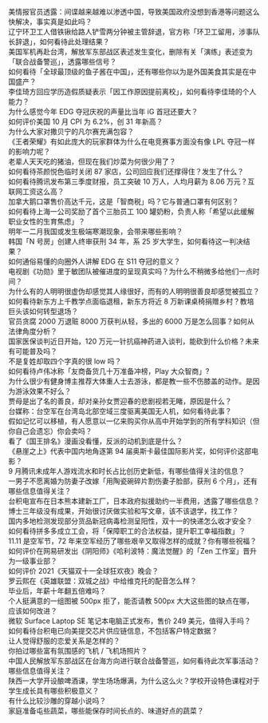 美情报官员透露：间谍越来越难以渗透中国，导致美国政府没想到香港等问题这么快解决，事实真是如此吗？  
辽宁环卫工人借铁锹给路人铲雪两分钟被主管辞退，官方称「环卫工留用，涉事队长辞退」，如何看待此处理结果？  
美国军机再赴台湾，解放军东部战区表述发生变化，删除有关「演练」表述变为「联合战备警巡」，透露哪些信号？  
如何看待「全球最顶级的鱼子酱在中国」，还有哪些你以为是外国美食其实是在中国盛产？  
李佳琦方回应学历造假质疑表示「因工作原因提前离校」，如何看待李佳琦的个人能力？  
为什么感觉今年 EDG 夺冠庆祝的声量比当年 iG 首冠还要大？  
如何评价美国 10 月 CPI 为 6.2%，创 31 年新高？  
为什么大家对撒贝宁的凡尔赛充满包容？  
《王者荣耀》有如此庞大的玩家群体为什么在电竞赛事方面没有像 LPL 夺冠一样的影响力呢？  
老辈人天天吃的猪油，但现在我们炒菜为何很少用了？  
如何看待茶颜悦色临时关闭 87 家店，公司回应我们还撑得住？发生了什么？  
如何看待腾讯发布第三季度财报，员工突破 10 万人，人均月薪为 8.06 万元？互联网工资这么高？  
加拿大鹅口罩售价高达千元，这是「智商税」吗？它与普通口罩有何区别？  
如何看待上海一公司奖励了首个三胎员工 100 罐奶粉，负责人称「希望以此缓解职业女性的生育焦虑」？  
明年一二月我国或发生极端寒潮现象，会带来哪些影响？  
韩国「N 号房」创建人终审获刑 34 年，系 25 岁大学生，如何看待这一判决结果？  
如何通俗易懂的向圈外人讲解 EDG 在 S11 夺冠的意义？  
电视剧《功勋》里于敏团队被催进度的呈现真实吗？为什么不稍微多给他们一点时间？  
为什么有的人明明很虚伪却感觉其人缘很好，而有的人明明很善良却感觉被孤立？  
如何看待新东方上千教学点面临退租，新东方将近 8 万新课桌椅捐赠乡村？教培巨头该如何转型退场？  
官员贪腐 2000 万退赃 8000 万获判从轻，多出的 6000 万是怎么回事？如何从法律角度分析？  
国家医保谈判近日开始，120 万元一针抗癌神药进入谈判，能砍到什么价格？未来有可能普及吗？  
不是复姓却取四个字真的很 low 吗？  
如何看待卢伟冰称「友商备货几十万准备冲榜，Play 大众智商」?  
为什么很少有健身博主推荐大体重人士去游泳，都是教一些不伤膝盖的动作。是因为游泳效果不好么？  
贾母是出了名的善良，却对亲孙女贾迎春的悲剧视若无睹，原因是什么？  
台媒称：台空军在台湾岛北部空域三度驱离美国无人机，如何看待此事？  
假如记忆可以移植，有人愿意以一亿来购买你从高中开始学到的所有学科知识（但你自己会遗忘）你会卖吗？  
看了《国王排名》漫画没看懂，反派的动机到底是什么？  
《悬崖之上》代表中国内地角逐第 94 届奥斯卡最佳国际影片奖，如何评价这部电影？  
9 月腾讯未成年人游戏流水和时长占比创历史新低，有哪些值得关注的信息？  
一男子不愿离婚为防妻子改嫁「用陶瓷碗碎片割伤妻子脸部，获刑 6 个月」，还有哪些信息值得关注？  
台积电宣布在日本熊本建新工厂，日本政府拟援助约一半费用，透露了哪些信息？  
博士三年级没有成果，开始很讨厌做实验和写文章，该不该退学，找工作？  
国内多地检测发现部分货品新冠病毒检测呈阳性，双十一的快递怎么收才安全？  
如何看待拼多多成立工会，将「保障职工的合法权益，提升职工幸福指数」？  
11.11 是空军节，72 年来空军经历了哪些艰辛又取得怎样的成就？你有哪些祝福？  
如何评价在网易研发出《阴阳师》《哈利波特：魔法觉醒》的「Zen 工作室」晋升为一级事业部？  
如何评价 2021《天猫双十一全球狂欢夜》晚会？  
罗云熙在《英雄联盟：双城之战》中给维克托的配音怎么样？  
毕业后，年薪十年翻五倍难吗？  
个人挺满意的一组图被 500px 拒了，能否请教 500px 大大这些图的缺点在哪，应该如何改进？  
微软 Surface Laptop SE 笔记本电脑正式发布，售价 249 美元，值得入手吗？  
如何看待台积电已向美提交芯片供应链信息，不包括客户特定数据？  
让人觉得舒服的恋爱关系是怎样的？  
你拍过哪些富有氛围感的飞机 / 飞机场照片？  
中国人民解放军东部战区在台海方向进行联合战备警巡，如何看待此次军事活动？哪些信息值得关注？  
陕西一大学开设酿啤酒课，学生场场爆满，为什么这么火？学校开设特色课程对于学生成长具有哪些积极意义？  
有什么比较沙雕的穿越小说吗？  
家庭准备屯些蔬菜，哪些能保存时间长点的、味道好点的蔬菜？  
